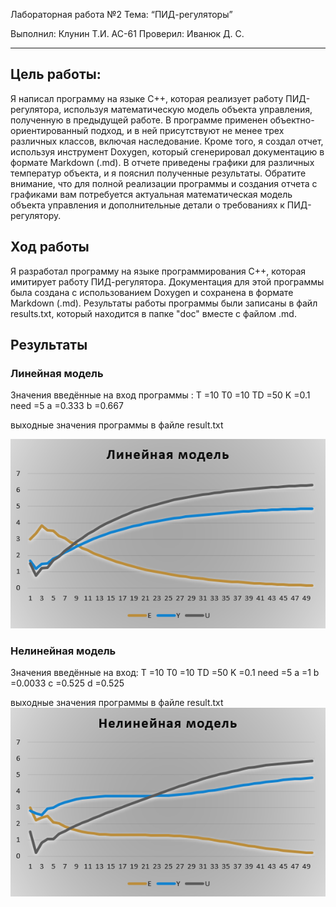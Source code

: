
Лабораторная работа №2
Тема: “ПИД-регуляторы”

Выполнил: Клунин Т.И. AC-61
Проверил: Иванюк Д. С.

---

## Цель работы:  
Я написал программу на языке C++, которая реализует работу ПИД-регулятора, используя математическую модель объекта управления, полученную в предыдущей работе. В программе применен объектно-ориентированный подход, и в ней присутствуют не менее трех различных классов, включая наследование.
Кроме того, я создал отчет, используя инструмент Doxygen, который сгенерировал документацию в формате Markdown (.md). В отчете приведены графики для различных температур объекта, и я пояснил полученные результаты.
Обратите внимание, что для полной реализации программы и создания отчета с графиками вам потребуется актуальная математическая модель объекта управления и дополнительные детали о требованиях к ПИД-регулятору.

## Ход работы  
Я разработал программу на языке программирования C++, которая имитирует работу ПИД-регулятора. Документация для этой программы была создана с использованием Doxygen и сохранена в формате Markdown (.md). Результаты работы программы были записаны в файл results.txt, который находится в папке "doc" вместе с файлом .md.

## Результаты 

### Линейная модель

Значения введённые на вход программы : 
T =10
T0 =10 
TD =50
K =0.1
need =5
a =0.333 
b =0.667

выходные значения программы в файле result.txt

![](../../images/Linear_Lab2.png)
### Нелинейная модель

Значения введённые на вход: 
T =10
T0 =10 
TD =50
K =0.1
need =5
a =1
b =0.0033
c =0.525 
d =0.525

выходные значения программы в файле result.txt
![](../../images/Nonlinear_Lab2.png)